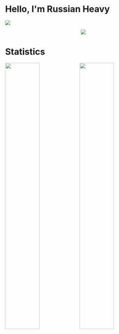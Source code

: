 # Hello, I'm Russian Heavy

![](https://komarev.com/ghpvc/?username=russianheavy1337)


<p align="center">
  <a href="https://github.com/russianheavy1337">
    <img src="https://discord.c99.nl/widget/theme-4/884903196340932659.png"/>
     </a>
  
# Statistics
<img align="left" width="47%" src="https://github-readme-stats.vercel.app/api?username=russianheavy1337&show_icons=true&theme=synthwave" />
<img align="left" width="47%" src="https://github-readme-stats.vercel.app/api/top-langs/?username=russianheavy1337&theme=synthwave" />


 
